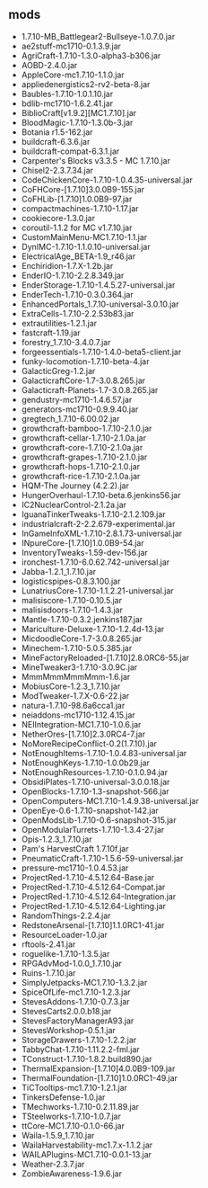 ## mods
* 1.7.10-MB_Battlegear2-Bullseye-1.0.7.0.jar
* ae2stuff-mc1710-0.1.3.9.jar
* AgriCraft-1.7.10-1.3.0-alpha3-b306.jar
* AOBD-2.4.0.jar
* AppleCore-mc1.7.10-1.1.0.jar
* appliedenergistics2-rv2-beta-8.jar
* Baubles-1.7.10-1.0.1.10.jar
* bdlib-mc1710-1.6.2.41.jar
* BiblioCraft[v1.9.2][MC1.7.10].jar
* BloodMagic-1.7.10-1.3.0b-3.jar
* Botania r1.5-162.jar
* buildcraft-6.3.6.jar
* buildcraft-compat-6.3.1.jar
* Carpenter's Blocks v3.3.5 - MC 1.7.10.jar
* Chisel2-2.3.7.34.jar
* CodeChickenCore-1.7.10-1.0.4.35-universal.jar
* CoFHCore-[1.7.10]3.0.0B9-155.jar
* CoFHLib-[1.7.10]1.0.0B9-97.jar
* compactmachines-1.7.10-1.17.jar
* cookiecore-1.3.0.jar
* coroutil-1.1.2 for MC v1.7.10.jar
* CustomMainMenu-MC1.7.10-1.1.jar
* DynIMC-1.7.10-1.1.0.10-universal.jar
* ElectricalAge_BETA-1.9_r46.jar
* Enchiridion-1.7.X-1.2b.jar
* EnderIO-1.7.10-2.2.8.349.jar
* EnderStorage-1.7.10-1.4.5.27-universal.jar
* EnderTech-1.7.10-0.3.0.364.jar
* EnhancedPortals_1.7.10-universal-3.0.10.jar
* ExtraCells-1.7.10-2.2.53b83.jar
* extrautilities-1.2.1.jar
* fastcraft-1.19.jar
* forestry_1.7.10-3.4.0.7.jar
* forgeessentials-1.7.10-1.4.0-beta5-client.jar
* funky-locomotion-1.7.10-beta-4.jar
* GalacticGreg-1.2.jar
* GalacticraftCore-1.7-3.0.8.265.jar
* Galacticraft-Planets-1.7-3.0.8.265.jar
* gendustry-mc1710-1.4.6.57.jar
* generators-mc1710-0.9.9.40.jar
* gregtech_1.7.10-6.00.02.jar
* growthcraft-bamboo-1.7.10-2.1.0.jar
* growthcraft-cellar-1.7.10-2.1.0a.jar
* growthcraft-core-1.7.10-2.1.0a.jar
* growthcraft-grapes-1.7.10-2.1.0.jar
* growthcraft-hops-1.7.10-2.1.0.jar
* growthcraft-rice-1.7.10-2.1.0a.jar
* HQM-The Journey (4.2.2).jar
* HungerOverhaul-1.7.10-beta.6.jenkins56.jar
* IC2NuclearControl-2.1.2a.jar
* IguanaTinkerTweaks-1.7.10-2.1.2.109.jar
* industrialcraft-2-2.2.679-experimental.jar
* InGameInfoXML-1.7.10-2.8.1.73-universal.jar
* INpureCore-[1.7.10]1.0.0B9-54.jar
* InventoryTweaks-1.59-dev-156.jar
* ironchest-1.7.10-6.0.62.742-universal.jar
* Jabba-1.2.1_1.7.10.jar
* logisticspipes-0.8.3.100.jar
* LunatriusCore-1.7.10-1.1.2.21-universal.jar
* malisiscore-1.7.10-0.10.5.jar
* malisisdoors-1.7.10-1.4.3.jar
* Mantle-1.7.10-0.3.2.jenkins187.jar
* Mariculture-Deluxe-1.7.10-1.2.4d-13.jar
* MicdoodleCore-1.7-3.0.8.265.jar
* Minechem-1.7.10-5.0.5.385.jar
* MineFactoryReloaded-[1.7.10]2.8.0RC6-55.jar
* MineTweaker3-1.7.10-3.0.9C.jar
* MmmMmmMmmMmm-1.6.jar
* MobiusCore-1.2.3_1.7.10.jar
* ModTweaker-1.7.X-0.6-22.jar
* natura-1.7.10-98.6a6cca1.jar
* neiaddons-mc1710-1.12.4.15.jar
* NEIIntegration-MC1.7.10-1.0.6.jar
* NetherOres-[1.7.10]2.3.0RC4-7.jar
* NoMoreRecipeConflict-0.2(1.7.10).jar
* NotEnoughItems-1.7.10-1.0.4.83-universal.jar
* NotEnoughKeys-1.7.10-1.0.0b29.jar
* NotEnoughResources-1.7.10-0.1.0.94.jar
* ObsidiPlates-1.7.10-universal-3.0.0.18.jar
* OpenBlocks-1.7.10-1.3-snapshot-566.jar
* OpenComputers-MC1.7.10-1.4.9.38-universal.jar
* OpenEye-0.6-1.7.10-snapshot-142.jar
* OpenModsLib-1.7.10-0.6-snapshot-315.jar
* OpenModularTurrets-1.7.10-1.3.4-27.jar
* Opis-1.2.3_1.7.10.jar
* Pam's HarvestCraft 1.7.10f.jar
* PneumaticCraft-1.7.10-1.5.6-59-universal.jar
* pressure-mc1710-1.0.4.53.jar
* ProjectRed-1.7.10-4.5.12.64-Base.jar
* ProjectRed-1.7.10-4.5.12.64-Compat.jar
* ProjectRed-1.7.10-4.5.12.64-Integration.jar
* ProjectRed-1.7.10-4.5.12.64-Lighting.jar
* RandomThings-2.2.4.jar
* RedstoneArsenal-[1.7.10]1.1.0RC1-41.jar
* ResourceLoader-1.0.jar
* rftools-2.41.jar
* roguelike-1.7.10-1.3.5.jar
* RPGAdvMod-1.0.0_1.7.10.jar
* Ruins-1.7.10.jar
* SimplyJetpacks-MC1.7.10-1.3.2.jar
* SpiceOfLife-mc1.7.10-1.2.3.jar
* StevesAddons-1.7.10-0.7.3.jar
* StevesCarts2.0.0.b18.jar
* StevesFactoryManagerA93.jar
* StevesWorkshop-0.5.1.jar
* StorageDrawers-1.7.10-1.2.2.jar
* TabbyChat-1.7.10-1.11.2.2-fml.jar
* TConstruct-1.7.10-1.8.2.build890.jar
* ThermalExpansion-[1.7.10]4.0.0B9-109.jar
* ThermalFoundation-[1.7.10]1.0.0RC1-49.jar
* TiCTooltips-mc1.7.10-1.2.1.jar
* TinkersDefense-1.0.jar
* TMechworks-1.7.10-0.2.11.89.jar
* TSteelworks-1.7.10-1.0.7.jar
* ttCore-MC1.7.10-0.1.0-66.jar
* Waila-1.5.9_1.7.10.jar
* WailaHarvestability-mc1.7.x-1.1.2.jar
* WAILAPlugins-MC1.7.10-0.0.1-13.jar
* Weather-2.3.7.jar
* ZombieAwareness-1.9.6.jar
